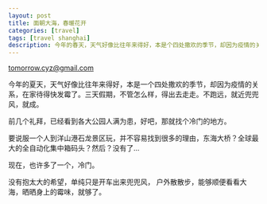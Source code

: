 ```yaml
---
layout: post
title: 面朝大海，春暖花开
categories: [travel]
tags: [travel shanghai]
description: 今年的春天，天气好像比往年来得好，本是个四处撒欢的季节，却因为疫情的关系，在家待得快发霉了。不跑远，就近兜兜风。 
---
```


tomorrow.cyz@gmail.com 

  今年的夏天，天气好像比往年来得好，本是一个四处撒欢的季节，却因为疫情的关系，在家待得快发霉了。三天假期，不管怎么样，得出去走走。不跑远，就近兜兜风，就成。

  前几个礼拜，已经看到各大公园人满为患，好吧，那就找个冷门的地方。

  要说服一个人到洋山港石龙景区玩，并不容易找到很多的理由，东海大桥？全球最大的全自动化集中箱码头？然后？没有了...

  现在，也许多了一个，冷门。

  没有抱太大的希望，单纯只是开车出来兜兜风， 户外散散步，能够顺便看看大海，晒晒身上的霉味，就够了。



